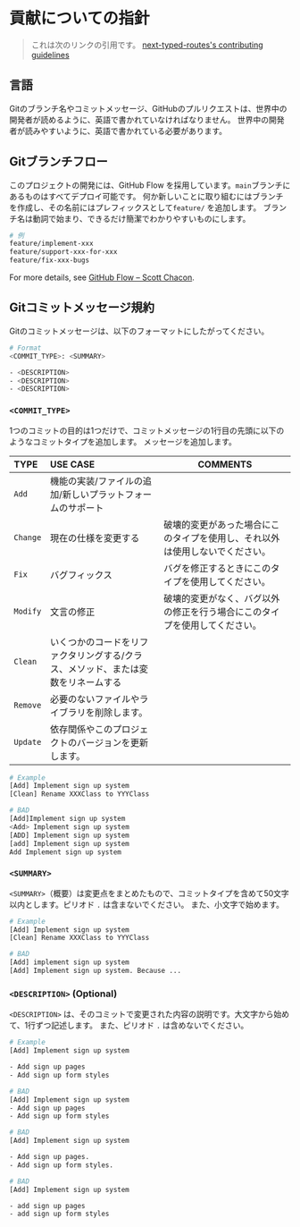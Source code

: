 # 貢献についての指針

> これは次のリンクの引用です。 [next-typed-routes's contributing guidelines](https://github.com/jagaapple/next-typed-routes/blob/master/.github/CONTRIBUTING.md)

## 言語

Gitのブランチ名やコミットメッセージ、GitHubのプルリクエストは、世界中の開発者が読めるように、英語で書かれていなければなりません。
世界中の開発者が読みやすいように、英語で書かれている必要があります。

## Gitブランチフロー

このプロジェクトの開発には、GitHub Flow を採用しています。`main`ブランチにあるものはすべてデプロイ可能です。
何か新しいことに取り組むにはブランチを作成し、その名前にはプレフィックスとして`feature/` を追加します。
ブランチ名は動詞で始まり、できるだけ簡潔でわかりやすいものにします。

```bash
# 例
feature/implement-xxx
feature/support-xxx-for-xxx
feature/fix-xxx-bugs
```

For more details, see [GitHub Flow – Scott Chacon](http://scottchacon.com/2011/08/31/github-flow.html).

## Gitコミットメッセージ規約

Gitのコミットメッセージは、以下のフォーマットにしたがってください。

```bash
# Format
<COMMIT_TYPE>: <SUMMARY>

- <DESCRIPTION>
- <DESCRIPTION>
- <DESCRIPTION>
```

### `<COMMIT_TYPE>`

1つのコミットの目的は1つだけで、コミットメッセージの1行目の先頭に以下のようなコミットタイプを追加します。
メッセージを追加します。

| TYPE     | USE CASE                                  | COMMENTS                                  |
| :------- | :---------------------------------------- | ----------------------------------------- |
| `Add`    | 機能の実装/ファイルの追加/新しいプラットフォームのサポート            |                                           |
| `Change` | 現在の仕様を変更する                                | 破壊的変更があった場合にこのタイプを使用し、それ以外は使用しないでください。 |
| `Fix`    | バグフィックス                                   | バグを修正するときにこのタイプを使用してください。                 |
| `Modify` | 文言の修正                                     | 破壊的変更がなく、バグ以外の修正を行う場合にこのタイプを使用してください。  |
| `Clean`  | いくつかのコードをリファクタリングする/クラス、メソッド、または変数をリネームする |                                           |
| `Remove` | 必要のないファイルやライブラリを削除します。                    |                                           |
| `Update` | 依存関係やこのプロジェクトのバージョンを更新します。                |                                           |

```bash
# Example
[Add] Implement sign up system
[Clean] Rename XXXClass to YYYClass

# BAD
[Add]Implement sign up system
<Add> Implement sign up system
[ADD] Implement sign up system
[add] Implement sign up system
Add Implement sign up system
```

### `<SUMMARY>`

`<SUMMARY>`（概要）は変更点をまとめたもので、コミットタイプを含めて50文字以内とします。ピリオド `.` は含まないでください。
また、小文字で始めます。

```bash
# Example
[Add] Implement sign up system
[Clean] Rename XXXClass to YYYClass

# BAD
[Add] implement sign up system
[Add] Implement sign up system. Because ...
```

### `<DESCRIPTION>` (Optional)

`<DESCRIPTION>` は、そのコミットで変更された内容の説明です。大文字から始めて、1行ずつ記述します。
また、ピリオド `.` は含めないでください。

```bash
# Example
[Add] Implement sign up system

- Add sign up pages
- Add sign up form styles

# BAD
[Add] Implement sign up system
- Add sign up pages
- Add sign up form styles

# BAD
[Add] Implement sign up system

- Add sign up pages.
- Add sign up form styles.

# BAD
[Add] Implement sign up system

- add sign up pages
- add sign up form styles
```
